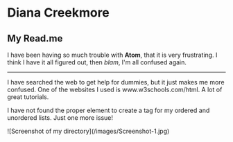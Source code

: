 <h1>Diana Creekmore</h1>
<h2>My Read.me</h2>
<p>                                                                                     
  
  </p>  
<p>I have been having so much trouble with <b>Atom</b>, that it is very frustrating. I think I have it all figured out, then <i>blam</i>, I'm all confused again.</p>
<hr />
I have searched the web to get help for dummies, but it just makes me more confused.  One of the websites I used is www.w3schools.com/html. A lot of great tutorials.</p>
<p>I have not found the proper element to create a tag for my ordered and unordered lists. Just one more issue!</p>
![Screenshot of my
directory](/images/Screenshot-1.jpg) 
